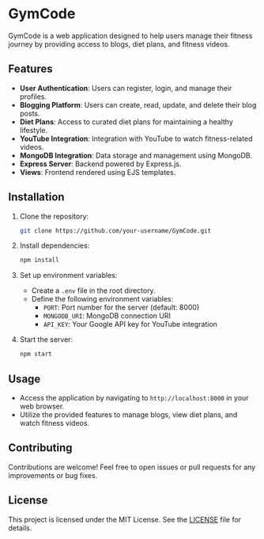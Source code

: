 # GymCode

GymCode is a web application designed to help users manage their fitness journey by providing access to blogs, diet plans, and fitness videos.

## Features

- **User Authentication**: Users can register, login, and manage their profiles.
- **Blogging Platform**: Users can create, read, update, and delete their blog posts.
- **Diet Plans**: Access to curated diet plans for maintaining a healthy lifestyle.
- **YouTube Integration**: Integration with YouTube to watch fitness-related videos.
- **MongoDB Integration**: Data storage and management using MongoDB.
- **Express Server**: Backend powered by Express.js.
- **Views**: Frontend rendered using EJS templates.

## Installation

1. Clone the repository:

    ```bash
    git clone https://github.com/your-username/GymCode.git
    ```

2. Install dependencies:

    ```bash
    npm install
    ```

3. Set up environment variables:

    - Create a `.env` file in the root directory.
    - Define the following environment variables:
        - `PORT`: Port number for the server (default: 8000)
        - `MONGODB_URI`: MongoDB connection URI
        - `API_KEY`: Your Google API key for YouTube integration

4. Start the server:

    ```bash
    npm start
    ```

## Usage

- Access the application by navigating to `http://localhost:8000` in your web browser.
- Utilize the provided features to manage blogs, view diet plans, and watch fitness videos.

## Contributing

Contributions are welcome! Feel free to open issues or pull requests for any improvements or bug fixes.

## License

This project is licensed under the MIT License. See the [LICENSE](LICENSE) file for details.
